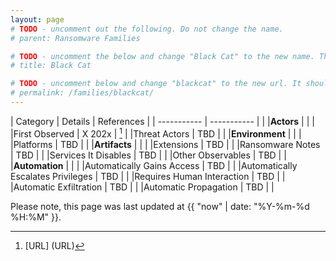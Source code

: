 ```yaml
---
layout: page
# TODO - uncomment out the following. Do not change the name.
# parent: Ransomware Families

# TODO - uncomment the below and change "Black Cat" to the new name. This will be shown in the menu.
# title: Black Cat

# TODO - uncomment below and change "blackcat" to the new url. It should be all lower case and no spaces
# permalink: /families/blackcat/
---
```


| Category | Details | References | 
| ----------- | ----------- | | 
|**Actors** | | |
|First Observed | X 202x | [^1] |
|Threat Actors | TBD | |
|**Environment** | | |
|Platforms | TBD | |
|**Artifacts** | | |
|Extensions | TBD | |
|Ransomware Notes | TBD | |
|Services It Disables | TBD | |
|Other Observables | TBD | |
|**Automation** | | |
|Automatically Gains Access	 | TBD |  |
|Automatically Escalates Privileges | TBD | |
|Requires Human Interaction | TBD | |
|Automatic Exfiltration | TBD | |
|Automatic Propagation | TBD | |


[^1]: [URL] (URL)



Please note, this page was last updated at {{ "now" | date: "%Y-%m-%d %H:%M" }}.
